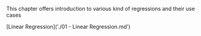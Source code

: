 This chapter offers introduction to various kind of regressions and their use cases

[Linear Regression]('./01 - Linear Regression.md')